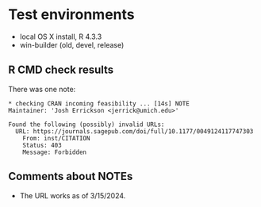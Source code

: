 # Test environments
* local OS X install, R 4.3.3
* win-builder (old, devel, release)

## R CMD check results

There was one note:

```
* checking CRAN incoming feasibility ... [14s] NOTE
Maintainer: 'Josh Errickson <jerrick@umich.edu>'

Found the following (possibly) invalid URLs:
  URL: https://journals.sagepub.com/doi/full/10.1177/0049124117747303
    From: inst/CITATION
    Status: 403
    Message: Forbidden

```

## Comments about NOTEs

- The URL works as of 3/15/2024.
